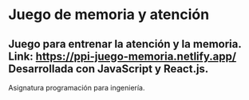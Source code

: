 # Juego de memoria y atención
Juego para entrenar la atención y la memoria.\
Link: https://ppi-juego-memoria.netlify.app/ \
Desarrollada con JavaScript y React.js.
---
Asignatura programación para ingeniería.
